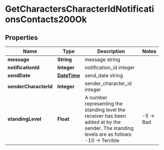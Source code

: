
# GetCharactersCharacterIdNotificationsContacts200Ok

## Properties
Name | Type | Description | Notes
------------ | ------------- | ------------- | -------------
**message** | **String** | message string | 
**notificationId** | **Integer** | notification_id integer | 
**sendDate** | [**DateTime**](DateTime.md) | send_date string | 
**senderCharacterId** | **Integer** | sender_character_id integer | 
**standingLevel** | **Float** | A number representing the standing level the receiver has been added at by the sender. The standing levels are as follows: -10 -&gt; Terrible | -5 -&gt; Bad |  0 -&gt; Neutral |  5 -&gt; Good |  10 -&gt; Excellent | 



